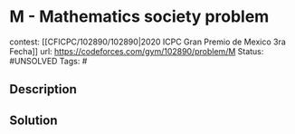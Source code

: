 # M - Mathematics society problem

contest: [[CFICPC/102890/102890|2020 ICPC Gran Premio de Mexico 3ra Fecha]]
url: https://codeforces.com/gym/102890/problem/M
Status: #UNSOLVED
Tags: #

## Description

## Solution

